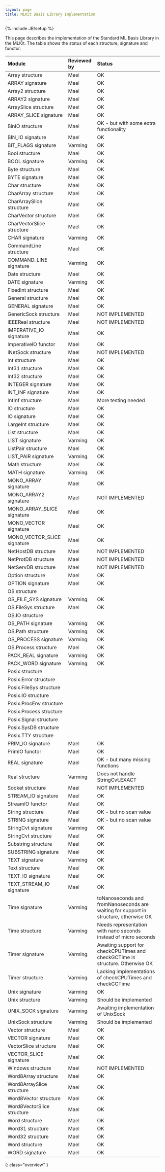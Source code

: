 ```yaml
---
layout: page
title: MLKit Basis Library Implementation
---
```

{% include JB/setup %}

This page describes the implementation of the Standard ML Basis
Library in the MLKit. The table shows the status of each structure,
signature and functor.

| Module | Reviewed by | Status |
|:-------|:------------|:-------|
| Array structure | Mael |  OK |
| ARRAY signature | Mael |  OK |
| Array2 structure | Mael |  OK |
| ARRAY2 signature | Mael |  OK |
| ArraySlice structure | Mael |  OK |
| ARRAY_SLICE signature | Mael |  OK |
| BinIO structure | Mael |  OK - but with some extra functionality |
| BIN_IO signature | Mael |  OK |
| BIT_FLAGS signature | Varming |  OK |
| Bool structure | Mael |  OK |
| BOOL signature | Varming |  OK |
| Byte structure | Mael |  OK |
| BYTE signature | Mael |  OK |
| Char structure | Mael |  OK |
| CharArray structure | Mael |  OK |
| CharArraySlice structure | Mael |  OK |
| CharVector structure | Mael |  OK |
| CharVectorSlice structure | Mael |  OK |
| CHAR signature | Varming |  OK |
| CommandLine structure | Mael |  OK |
| COMMAND_LINE signature | Varming |  OK |
| Date structure | Mael |  OK |
| DATE signature | Varming |  OK |
| FixedInt structure | Mael |  OK |
| General structure | Mael |  OK |
| GENERAL signature | Mael |  OK |
| GenericSock structure | Mael |  NOT IMPLEMENTED |
| IEEEReal structure | Mael |  NOT IMPLEMENTED |
| IMPERATIVE_IO signature | Mael |  OK |
| ImperativeIO functor | Mael |  OK |
| INetSock structure | Mael |  NOT IMPLEMENTED |
| Int structure | Mael |  OK |
| Int31 structure | Mael |  OK |
| Int32 structure | Mael |  OK |
| INTEGER signature | Mael |  OK |
| INT_INF signature | Mael |  OK |
| IntInf structure | Mael |  More testing needed |
| IO structure | Mael |  OK |
| IO signature | Mael |  OK |
| LargeInt structure | Mael |  OK |
| List structure | Mael |  OK |
| LIST signature | Varming |  OK |
| ListPair structure | Mael |  OK |
| LIST_PAIR signature | Varming |  OK |
| Math structure | Mael |  OK |
| MATH signature | Varming |  OK |
| MONO_ARRAY signature | Mael |  OK |
| MONO_ARRAY2 signature | Mael |  NOT IMPLEMENTED |
| MONO_ARRAY_SLICE signature | Mael |  OK |
| MONO_VECTOR signature | Mael |  OK |
| MONO_VECTOR_SLICE signature | Mael |  OK |
| NetHostDB structure | Mael |  NOT IMPLEMENTED |
| NetProtDB structure | Mael |  NOT IMPLEMENTED |
| NetServDB structure | Mael |  NOT IMPLEMENTED |
| Option structure | Mael |  OK |
| OPTION signature | Mael |  OK |
| OS structure |
| OS_FILE_SYS signature | Varming |  OK |
| OS.FileSys structure | Mael |  OK |
| OS.IO structure |
| OS_PATH signature | Varming |  OK |
| OS.Path structure | Varming |  OK |
| OS_PROCESS signature | Varming |  OK |
| OS.Process structure | Mael |  OK |
| PACK_REAL signature | Varming |  OK |
| PACK_WORD signature | Varming |  OK |
| Posix structure |
| Posix.Error structure |
| Posix.FileSys structure |
| Posix.IO structure |
| Posix.ProcEnv structure |
| Posix.Process structure |
| Posix.Signal structure |
| Posix.SysDB structure |
| Posix.TTY structure |
| PRIM_IO signature | Mael |  OK |
| PrimIO functor | Mael |  OK |
| REAL signature | Mael |  OK - but many missing functions |
| Real structure | Varming |  Does not handle StringCvt.EXACT |
| Socket structure | Mael |  NOT IMPLEMENTED |
| STREAM_IO signature | Mael |  OK |
| StreamIO functor | Mael |  OK |
| String structure | Mael |  OK - but no scan value |
| STRING signature | Mael |  OK - but no scan value |
| StringCvt signature | Varming |  OK |
| StringCvt structure | Mael |  OK |
| Substring structure | Mael |  OK |
| SUBSTRING signature | Mael |  OK |
| TEXT signature | Varming |  OK |
| Text structure | Mael |  OK |
| TEXT_IO signature | Mael |  OK |
| TEXT_STREAM_IO signature | Mael |  OK |
| Time signature | Varming |  toNanoseconds and fromNanoseconds are waiting for support in structure, otherwise OK |
| Time structure | Varming |  Needs representation with nano seconds instead of micro seconds |
| Timer signature | Varming |  Awaiting support for checkCPUTimes and checkGCTime in structure. Otherwise OK |
| Timer structure | Varming |  Lacking implementations of checkCPUTimes and checkGCTime |
| Unix signature | Varming |  OK |
| Unix structure | Varming |  Should be implemented |
| UNIX_SOCK signature | Varming |  Awaiting implementation of UnixSock |
| UnixSock structure | Varming |  Should be implemented |
| Vector structure | Mael |  OK |
| VECTOR signature | Mael |  OK |
| VectorSlice structure | Mael |  OK |
| VECTOR_SLICE signature | Mael |  OK |
| Windows structure | Mael |  NOT IMPLEMENTED |
| Word8Array structure | Mael |  OK |
| Word8ArraySlice structure | Mael |  OK |
| Word8Vector structure | Mael |  OK |
| Word8VectorSlice structure | Mael |  OK |
| Word structure | Mael |  OK |
| Word31 structure | Mael |  OK |
| Word32 structure | Mael |  OK |
| Word structure | Mael |  OK|
| WORD signature| Mael |  OK |
{: class="overview" }